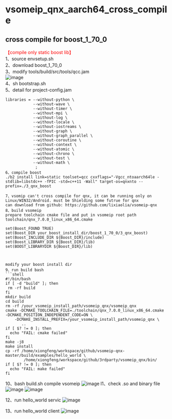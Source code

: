 # vsomeip_qnx_aarch64_cross_compile
## cross compile for boost_1_70_0  
<font color="red">【compile only static boost lib】</font>  
1、source envsetup.sh  
2、download boost_1_70_0  
3、modify tools/build/src/tools/qcc.jam  
![image](https://user-images.githubusercontent.com/12552813/208382257-4f1f2478-96fa-4df0-b3cd-2a3f18492ff1.png)  
4、sh bootstrap.sh  
5、detail for   project-config.jam 
```shell
libraries = --without-python \
			--without-wave \
			--without-timer \
			--without-mpi \
			--without-log \
			--without-locale \
			--without-iostreams \
			--without-graph \
			--without-graph_parallel \
			--without-coroutine \
			--without-context \
			--without-atomic \
			--without-chrono \
			--without-test \
			--without-math \
			 ;
6、compile boost
./b2 install link=static toolset=qcc cxxflags="-Vgcc_ntoaarch64le -stdlib=libstdc++ -fPIC -std=c++11 -Wall" target-os=qnxnto --prefix=./3_qnx_boost 

7、vsomip can't cross compile for qnx, it can be running only on Linux/WIN32/Android. must be Shielding some futrue for qnx 
can download from github: https://github.com/lixiaolia/vsomeip-qnx
8、build vsomeip
prepare toolchain cmake file and put in vsomeip root path toolchain/qnx_7.0.0_linux_x86_64.cmake

set(Boost_FOUND TRUE)
set(Boost_DIR your_boost_install_dir/boost_1_70_0/3_qnx_boost)
set(Boost_INCLUDE_DIR ${Boost_DIR}/include)
set(Boost_LIBRARY_DIR ${Boost_DIR}/lib)
set(BOOST_LIBRARYDIR ${Boost_DIR}/lib)



modify your boost install dir
9、run build bash 
```shell
#!/bin/bash
if [ -d "build" ]; then
 rm -rf build
fi
mkdir build
cd build
rm -rf /your_vsomeip_install_path/vsomeip_qnx/vsomeip_qnx
cmake -DCMAKE_TOOLCHAIN_FILE=./toolchain/qnx_7.0.0_linux_x86_64.cmake -DCMAKE_POSITION_INDEPENDENT_CODE=ON \
	-DCMAKE_INSTALL_PREFIX=/your_vsomeip_install_path/vsomeip_qnx \
       ..
if [ $? != 0 ]; then
  echo "FAIL: cmake failed"
fi
make -j8
make install 
cp -rf /home/xiongfeng/workspace/github/vsomeip-qnx-master/build/examples/hello_world \
       	/home/xiongfeng/workspace/github/3rdparty/vsomeip_qnx/bin/
if [ $? != 0 ]; then
  echo "FAIL: make failed"
fi
```
10、bash build.sh compile vsomeip
![image](https://user-images.githubusercontent.com/12552813/208389231-14f2cb37-8e38-4223-a803-fa5523cebf1f.png)
l1、check .so and binary file
![image](https://user-images.githubusercontent.com/12552813/208389587-b9635c0e-7790-44c2-80fe-15b67edcf585.png)
![image](https://user-images.githubusercontent.com/12552813/208389669-9a44d45e-1917-49a0-b2fc-b912bb94d429.png)

12、run hello_world servic
![image](https://user-images.githubusercontent.com/12552813/208388506-42267419-20de-46dc-acc5-53246c63cc97.png)

13、run hello_world client
![image](https://user-images.githubusercontent.com/12552813/208388868-9d4e9bab-7368-4710-8a7e-29efea8dbedf.png)
